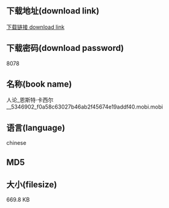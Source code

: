 ## 下载地址(download link)
[下载链接 download link](https://voluble-croquembouche-d321dc.netlify.app/?s=%E4%BA%BA%E8%AE%BA_%E6%81%A9%E6%96%AF%E7%89%B9%C2%B7%E5%8D%A1%E8%A5%BF%E5%B0%94__5346902_f0a58c63027b46ab2f45674e19addf40.mobi)

## 下载密码(download password)
8078

## 名称(book name)
人论_恩斯特·卡西尔__5346902_f0a58c63027b46ab2f45674e19addf40.mobi.mobi

## 语言(language)
chinese

## MD5


## 大小(filesize)
669.8 KB
